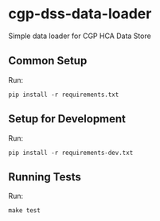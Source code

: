 # cgp-dss-data-loader
Simple data loader for CGP HCA Data Store

## Common Setup
Run:

`pip install -r requirements.txt`

## Setup for Development
Run:

`pip install -r requirements-dev.txt`

## Running Tests
Run:

`make test`
